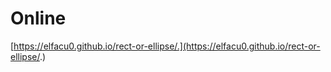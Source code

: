 # Online

[https://elfacu0.github.io/rect-or-ellipse/.](https://elfacu0.github.io/rect-or-ellipse/.)
